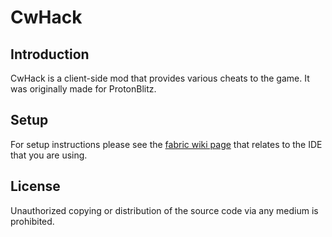# CwHack

## Introduction

CwHack is a client-side mod that provides various cheats to the game.
It was originally made for ProtonBlitz.

## Setup

For setup instructions please see the [fabric wiki page](https://fabricmc.net/wiki/tutorial:setup) that relates to the IDE that you are using.

## License

Unauthorized copying or distribution of the source code via any medium is prohibited.
